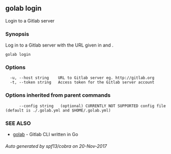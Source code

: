 ## golab login

Login to a Gitlab server

### Synopsis


Log in to a Gitlab server with the URL given in <host> and <token>.

```
golab login
```

### Options

```
  -u, --host string    URL to Gitlab server eg. http://gitlab.org
  -t, --token string   Access token for the Gitlab server account
```

### Options inherited from parent commands

```
      --config string   (optional) CURRENTLY NOT SUPPORTED config file (default is ./.golab.yml and $HOME/.golab.yml)
```

### SEE ALSO
* [golab](golab.md)	 - Gitlab CLI written in Go

###### Auto generated by spf13/cobra on 20-Nov-2017
